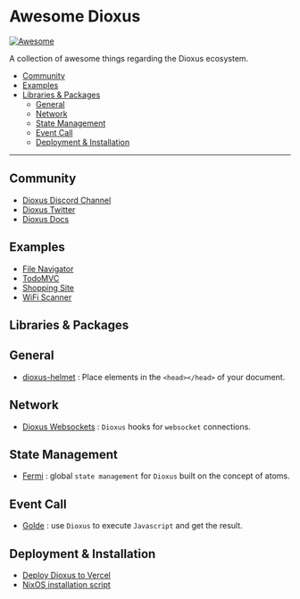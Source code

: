 # **Awesome Dioxus**
 
[![Awesome](https://cdn.rawgit.com/sindresorhus/awesome/d7305f38d29fed78fa85652e3a63e154dd8e8829/media/badge.svg)](https://github.com/sindresorhus/awesome)

A collection of awesome things regarding the Dioxus ecosystem.

- [Community](#community)
- [Examples](#examples)
- [Libraries & Packages](#libraries--packages)
  - [General](#general)
  - [Network](#network)
  - [State Management](#state-management)
  - [Event Call](#event-call)
  - [Deployment & Installation](#deployment--installation)

---

## Community

- [Dioxus Discord Channel](https://discord.gg/XgGxMSkvUM)
- [Dioxus Twitter](https://twitter.com/dioxuslabs)
- [Dioxus Docs](https://docs.rs/dioxus)

## Examples

- [File Navigator](https://github.com/DioxusLabs/example-projects/tree/master/file-explorer)
- [TodoMVC](https://github.com/DioxusLabs/example-projects/tree/master/todomvc)
- [Shopping Site](https://github.com/DioxusLabs/example-projects/tree/master/ecommerce-site)
- [WiFi Scanner](https://github.com/DioxusLabs/example-projects/tree/master/wifi-scanner)

## Libraries & Packages

## General

- [dioxus-helmet](https://github.com/saicu/dioxus-helmet) : Place elements in the `<head></head>` of your document.

## Network

- [Dioxus Websockets](https://crates.io/crates/dioxus-websocket-hooks) : `Dioxus` hooks for `websocket` connections.

## State Management

- [Fermi](https://dioxuslabs.com/guide/state/fermi.html) : global `state management` for `Dioxus` built on the concept of atoms.

## Event Call

- [Golde](https://github.com/mrxiaozhuox/golde) : use `Dioxus` to execute `Javascript` and get the result. 

## Deployment & Installation

- [Deploy Dioxus to Vercel](https://github.com/lucifer1004/dioxus-vercel-demo)
- [NixOS installation script](https://gist.github.com/FruitieX/73afe3eb15da45e0e05d5c9cf5d318fc)

